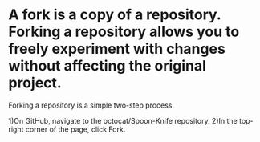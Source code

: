 # A fork is a copy of a repository. Forking a repository allows you to freely experiment with changes without affecting the original project.

Forking a repository is a simple two-step process.

1)On GitHub, navigate to the octocat/Spoon-Knife repository.
2)In the top-right corner of the page, click Fork.
